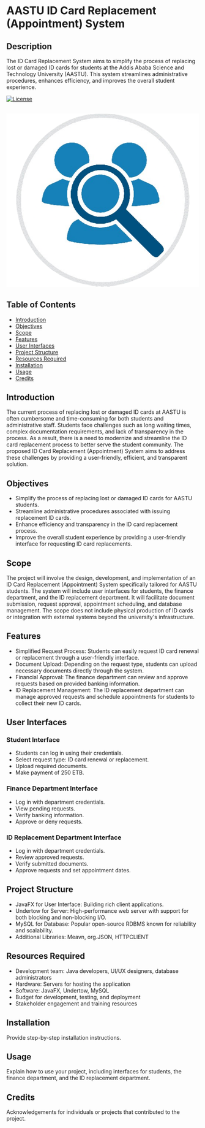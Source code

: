 # AASTU ID Card Replacement (Appointment) System

## Description
The ID Card Replacement System aims to simplify the process of replacing lost or damaged ID cards for students at the Addis Ababa Science and Technology University (AASTU). This system streamlines administrative procedures, enhances efficiency, and improves the overall student experience.

[![License](https://img.shields.io/badge/license-MIT-blue.svg)](LICENSE)
## ![alt text](https://github.com/DeepBlue-dot/ID-card-Replacement-system/blob/main/Client/src/main/resources/org/IDentifyMe/icons/icon.png?raw=true)

## Table of Contents
- [Introduction](#introduction)
- [Objectives](#objectives)
- [Scope](#scope)
- [Features](#features)
- [User Interfaces](#user-interfaces)
- [Project Structure](#project-structure)
- [Resources Required](#resources-required)
- [Installation](#installation)
- [Usage](#usage)
- [Credits](#credits)

## Introduction
The current process of replacing lost or damaged ID cards at AASTU is often cumbersome and time-consuming for both students and administrative staff. Students face challenges such as long waiting times, complex documentation requirements, and lack of transparency in the process. As a result, there is a need to modernize and streamline the ID card replacement process to better serve the student community. The proposed ID Card Replacement (Appointment) System aims to address these challenges by providing a user-friendly, efficient, and transparent solution.

## Objectives
- Simplify the process of replacing lost or damaged ID cards for AASTU students.
- Streamline administrative procedures associated with issuing replacement ID cards.
- Enhance efficiency and transparency in the ID card replacement process.
- Improve the overall student experience by providing a user-friendly interface for requesting ID card replacements.

## Scope
The project will involve the design, development, and implementation of an ID Card Replacement (Appointment) System specifically tailored for AASTU students. The system will include user interfaces for students, the finance department, and the ID replacement department. It will facilitate document submission, request approval, appointment scheduling, and database management. The scope does not include physical production of ID cards or integration with external systems beyond the university's infrastructure.

## Features
- Simplified Request Process: Students can easily request ID card renewal or replacement through a user-friendly interface.
- Document Upload: Depending on the request type, students can upload necessary documents directly through the system.
- Financial Approval: The finance department can review and approve requests based on provided banking information.
- ID Replacement Management: The ID replacement department can manage approved requests and schedule appointments for students to collect their new ID cards.

## User Interfaces
### Student Interface
- Students can log in using their credentials.
- Select request type: ID card renewal or replacement.
- Upload required documents.
- Make payment of 250 ETB.

### Finance Department Interface
- Log in with department credentials.
- View pending requests.
- Verify banking information.
- Approve or deny requests.

### ID Replacement Department Interface
- Log in with department credentials.
- Review approved requests.
- Verify submitted documents.
- Approve requests and set appointment dates.

## Project Structure
- JavaFX for User Interface: Building rich client applications.
- Undertow for Server: High-performance web server with support for both blocking and non-blocking I/O.
- MySQL for Database: Popular open-source RDBMS known for reliability and scalability.
- Additional Libraries: Meavn, org.JSON, HTTPCLIENT

## Resources Required
- Development team: Java developers, UI/UX designers, database administrators
- Hardware: Servers for hosting the application
- Software: JavaFX, Undertow, MySQL
- Budget for development, testing, and deployment
- Stakeholder engagement and training resources

## Installation
Provide step-by-step installation instructions.

## Usage
Explain how to use your project, including interfaces for students, the finance department, and the ID replacement department.

## Credits
Acknowledgements for individuals or projects that contributed to the project.

